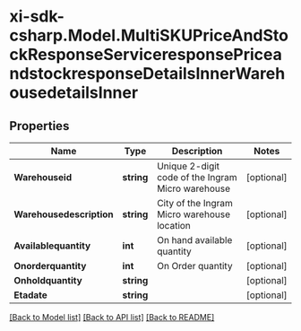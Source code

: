 # xi-sdk-csharp.Model.MultiSKUPriceAndStockResponseServiceresponsePriceandstockresponseDetailsInnerWarehousedetailsInner

## Properties

Name | Type | Description | Notes
------------ | ------------- | ------------- | -------------
**Warehouseid** | **string** | Unique 2-digit code of the Ingram Micro warehouse | [optional] 
**Warehousedescription** | **string** | City of the Ingram Micro warehouse location | [optional] 
**Availablequantity** | **int** | On hand available quantity | [optional] 
**Onorderquantity** | **int** | On Order quantity | [optional] 
**Onholdquantity** | **string** |  | [optional] 
**Etadate** | **string** |  | [optional] 

[[Back to Model list]](../README.md#documentation-for-models) [[Back to API list]](../README.md#documentation-for-api-endpoints) [[Back to README]](../README.md)

